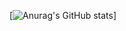 [![Anurag's GitHub stats](https://github-readme-stats.vercel.app/api?username=Idontknowrithm&&show_icons=true&theme=cobalt)]

<!--
**Idontknowrithm/Idontknowrithm** is a ✨ _special_ ✨ repository because its `README.md` (this file) appears on your GitHub profile.

Here are some ideas to get you started:

- 🔭 I’m currently working on ...
- 🌱 I’m currently learning ...
- 👯 I’m looking to collaborate on ...
- 🤔 I’m looking for help with ...
- 💬 Ask me about ...
- 📫 How to reach me: ...
- 😄 Pronouns: ...
- ⚡ Fun fact: ...
-->
